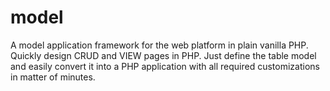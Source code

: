 # model
A model application framework for the web platform in plain vanilla PHP. Quickly design CRUD and VIEW pages in PHP. 
Just define the table model and easily convert it into a PHP application with all required customizations in matter of minutes.

